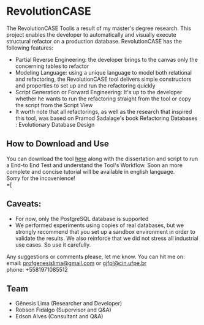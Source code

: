 # RevolutionCASE
The RevolutionCASE Toolis a result of my master's degree research.
 This project enables the developer to automatically and visually execute structural refactor on a production database. 
 RevolutionCASE has the following features: 
 - Partial Reverse Engineering: the developer brings to the canvas only the concerning tables to refactor 
 - Modeling Language: using a unique language to model both relational and refactoring, the RevolutionCASE tool delivers simple constructors and properties to set up and run the refactoring quickly 
- Script Generation or Forward Engineering: It's up to the developer whether he wants to run the refactoring straight from the tool or copy the script from the Script View
- It worth note that all refactorings, as well as the research that inspired this tool, was based on Pramod Sadalage's book Refactoring Databases : Evolutionary Database Design

## How to Download and Use
You can download the tool [here](https://github.com/profgenesislima/revolutiocase/releases/download/v1.0/revolutioncase.rar) along with the dissertation and script to run a End-to End Test and understand the Tool's Workflow. 
Soon an more complete and concise tutorial will be available in english language.  
Sorry for the incovenience!  
=[


## Caveats:
- For now, only the PostgreSQL database is supported
- We performed experiments using copies of real databases, but we strongly recommend that you set up a sandbox environment in order to validate the results. We also reinforce
that we did not stress all industrial use cases. So use it carefully.

Any suggestions or comments please, let me know. You can hit me on:  
email: profgenesislima@gmail.com or gjfpl@cin.ufpe.br  
phone: +5581971085512

## Team
- Gênesis Lima (Researcher and Developer)
- Robson Fidalgo (Supervisor and Q&A)
- Edson Alves (Consultant and Q&A)
